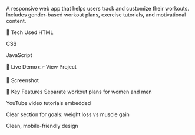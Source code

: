 A responsive web app that helps users track and customize their workouts.
Includes gender-based workout plans, exercise tutorials, and motivational content.

🔧 Tech Used
HTML

CSS

JavaScript

🚀 Live Demo
👉 View Project

📸 Screenshot

📌 Key Features
Separate workout plans for women and men

YouTube video tutorials embedded

Clear section for goals: weight loss vs muscle gain

Clean, mobile-friendly design



